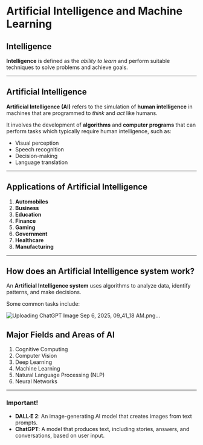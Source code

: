 # Artificial Intelligence and Machine Learning  

## Intelligence 
**Intelligence** is defined as the *ability to learn* and perform suitable techniques to solve problems and achieve goals.  

---

## Artificial Intelligence  
**Artificial Intelligence (AI)** refers to the simulation of **human intelligence** in machines that are programmed to *think* and *act* like humans.  

It involves the development of **algorithms** and **computer programs** that can perform tasks which typically require human intelligence, such as:  
- Visual perception  
- Speech recognition  
- Decision-making  
- Language translation  

---

## Applications of Artificial Intelligence  

1. **Automobiles**  
2. **Business**  
3. **Education**  
4. **Finance**  
5. **Gaming**  
6. **Government**  
7. **Healthcare**  
8. **Manufacturing**

---
## How does an Artificial Intelligence system work?  

An **Artificial Intelligence system** uses algorithms to analyze data, identify patterns, and make decisions.  

Some common tasks include:  


![Uploading ChatGPT Image Sep 6, 2025, 09_41_18 AM.png…]()

## Major Fields and Areas of AI  

1. Cognitive Computing  
2. Computer Vision  
3. Deep Learning  
4. Machine Learning  
5. Natural Language Processing (NLP)  
6. Neural Networks  

---

### Important!  

- **DALL·E 2**: An image-generating AI model that creates images from text prompts.  
- **ChatGPT**: A model that produces text, including stories, answers, and conversations, based on user input.

   
